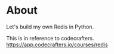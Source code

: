 # About
Let's build my own Redis in Python.

This is in reference to codecrafters.
https://app.codecrafters.io/courses/redis